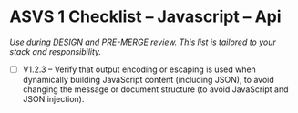 # ASVS 1 Checklist – Javascript – Api

_Use during DESIGN and PRE-MERGE review. This list is tailored to your stack and responsibility._

- [ ] V1.2.3 – Verify that output encoding or escaping is used when dynamically building JavaScript content (including JSON), to avoid changing the message or document structure (to avoid JavaScript and JSON injection).
